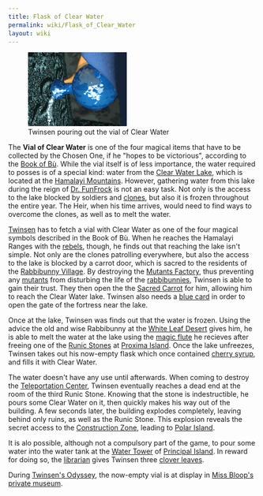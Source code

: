 ```yaml
---
title: Flask of Clear Water
permalink: wiki/Flask_of_Clear_Water
layout: wiki
---
```


<figure>
<img src="assets/lba1/_cutscenes/11_runestone_clear_warer.gif"
title="Twinsen pouring out the vial of Clear Water" width="200" />
<figcaption>Twinsen pouring out the vial of Clear Water</figcaption>
</figure>

The **Vial of Clear Water** is one of the four magical items that have
to be collected by the Chosen One, if he "hopes to be victorious",
according to the [Book of Bù](Book_of_Bù "wikilink"). While the vial
itself is of less importance, the water required to posses is of a
special kind: water from the [Clear Water
Lake](Clear_Water_Lake "wikilink"), which is located at the [Hamalayi
Mountains](Hamalayi_Mountains "wikilink"). However, gathering water from
this lake during the reign of [Dr. FunFrock](Dr._FunFrock "wikilink") is
not an easy task. Not only is the access to the lake blocked by soldiers
and [clones](clones "wikilink"), but also it is frozen throughout the
entire year. The Heir, when his time arrives, would need to find ways to
overcome the clones, as well as to melt the water.

[Twinsen](Twinsen "wikilink") has to fetch a vial with Clear Water as
one of the four magical symbols described in the Book of Bù. When he
reaches the Hamalayi Ranges with the [rebels](rebels "wikilink"),
though, he finds out that reaching the lake isn't simple. Not only are
the clones patrolling everywhere, but also the access to the lake is
blocked by a carrot door, which is sacred to the residents of the
[Rabbibunny Village](Rabbibunny_Village "wikilink"). By destroying the
[Mutants Factory](Mutants_Factory "wikilink"), thus preventing any
[mutants](mutants "wikilink") from disturbing the life of the
[rabbibunnies](rabbibunnies "wikilink"), Twinsen is able to gain their
trust. They then open the the [Sacred Carrot](Sacred_Carrot "wikilink")
for him, allowing him to reach the Clear Water lake. Twinsen also needs
a [blue card](blue_card "wikilink") in order to open the gate of the
fortress near the lake.

Once at the lake, Twinsen was finds out that the water is frozen. Using
the advice the old and wise Rabbibunny at the [White Leaf
Desert](White_Leaf_Desert "wikilink") gives him, he is able to melt the
water at the lake using the [magic flute](magic_flute "wikilink") he
recieves after freeing one of the [Runic
Stones](Runic_Stones "wikilink") at [Proxima
Island](Proxima_Island "wikilink"). Once the lake unfreezes, Twinsen
takes out his now-empty flask which once contained [cherry
syrup](cherry_syrup "wikilink"), and fills it with Clear Water.

The water doesn't have any use until afterwards. When coming to destroy
the [Teleportation Center](Teleportation_Center "wikilink"), Twinsen
eventually reaches a dead end at the room of the third Runic Stone.
Knowing that the stone is indestructible, he pours some Clear Water on
it, then quickly makes his way out of the building. A few seconds later,
the building explodes completely, leaving behind only ruins, as well as
the Runic Stone. This explosion reveals the secret access to the
[Construction Zone](Construction_Zone "wikilink"), leading to [Polar
Island](Polar_Island "wikilink").

It is alo possible, although not a compulsory part of the game, to pour
some water into the water tank at the [Water
Tower](Water_Tower "wikilink") of [Principal
Island](Principal_Island "wikilink"). In reward for doing so, the
[librarian](librarian "wikilink") gives Twinsen three [clover
leaves](clover_leaves "wikilink").

During [Twinsen's Odyssey](Twinsen's_Odyssey "wikilink"), the now-empty
vial is at display in [Miss Bloop's private
museum](Miss_Bloop's_private_museum "wikilink").
